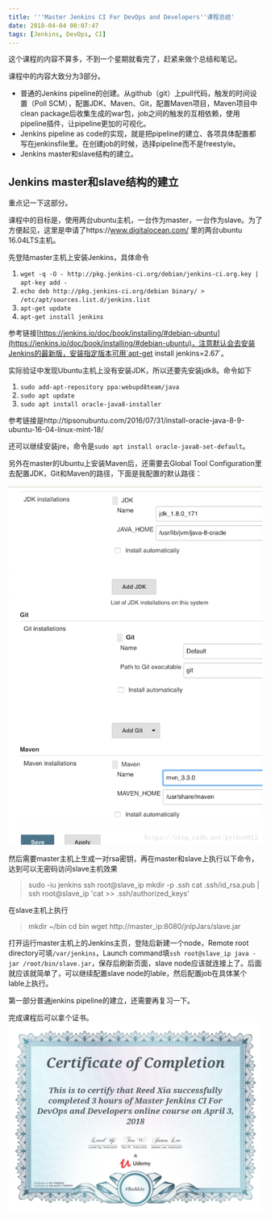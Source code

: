 ```yaml
---
title: '''Master Jenkins CI For DevOps and Developers''课程总结'
date: 2018-04-04 00:07:47
tags: [Jenkins, DevOps, CI]
---
```


这个课程的内容不算多，不到一个星期就看完了，赶紧来做个总结和笔记。

课程中的内容大致分为3部分。

 - 普通的Jenkins pipeline的创建。从github（git）上pull代码，触发的时间设置（Poll SCM），配置JDK、Maven、Git，配置Maven项目，Maven项目中clean package后收集生成的war包，job之间的触发的互相依赖，使用pipeline插件，让pipeline更加的可视化。
 - Jenkins pipeline as code的实现，就是把pipeline的建立、各项具体配置都写在jenkinsfile里。在创建job的时候，选择pipeline而不是freestyle。
 - Jenkins master和slave结构的建立。

## Jenkins master和slave结构的建立

重点记一下这部分。

课程中的目标是，使用两台ubuntu主机，一台作为master，一台作为slave。为了方便起见，这里是申请了https://www.digitalocean.com/ 里的两台ubuntu 16.04LTS主机。

先登陆master主机上安装Jenkins，具体命令

 1. `wget -q -O - http://pkg.jenkins-ci.org/debian/jenkins-ci.org.key | apt-key add -`
 2. `echo deb http://pkg.jenkins-ci.org/debian binary/ > /etc/apt/sources.list.d/jenkins.list`
 3. `apt-get update`
 4. `apt-get install jenkins`

参考链接[https://jenkins.io/doc/book/installing/#debian-ubuntu](https://jenkins.io/doc/book/installing/#debian-ubuntu)，注意默认会去安装Jenkins的最新版，安装指定版本可用`apt-get install jenkins=2.67`。

实际验证中发现Ubuntu主机上没有安装JDK，所以还要先安装jdk8。命令如下

 1. `sudo add-apt-repository ppa:webupd8team/java`
 2. `sudo apt update`
 3. `sudo apt install oracle-java8-installer`

参考链接是http://tipsonubuntu.com/2016/07/31/install-oracle-java-8-9-ubuntu-16-04-linux-mint-18/

还可以继续安装jre，命令是`sudo apt install oracle-java8-set-default`。

另外在master的Ubuntu上安装Maven后，还需要去Global Tool Configuration里去配置JDK，Git和Maven的路径，下面是我配置的默认路径：

![](/images/20180429212000957.png)

然后需要master主机上生成一对rsa密钥，再在master和slave上执行以下命令，达到可以无密码访问slave主机效果

> sudo -iu jenkins
> ssh root@slave_ip mkdir -p .ssh
> cat .ssh/id_rsa.pub | ssh root@slave_ip 'cat >> .ssh/authorized_keys'

在slave主机上执行

> mkdir ~/bin
> cd bin
> wget http://master_ip:8080/jnlpJars/slave.jar

打开运行master主机上的Jenkins主页，登陆后新建一个node，Remote root directory可填`/var/jenkins`，Launch command填`ssh root@slave_ip java -jar /root/bin/slave.jar`，保存后刷新页面，slave node应该就连接上了。后面就应该就简单了，可以继续配置slave node的lable，然后配置job在具体某个lable上执行。

第一部分普通jenkins pipeline的建立，还需要再复习一下。

完成课程后可以拿个证书。
![](/images/UC-TG6ZI0V3.png)